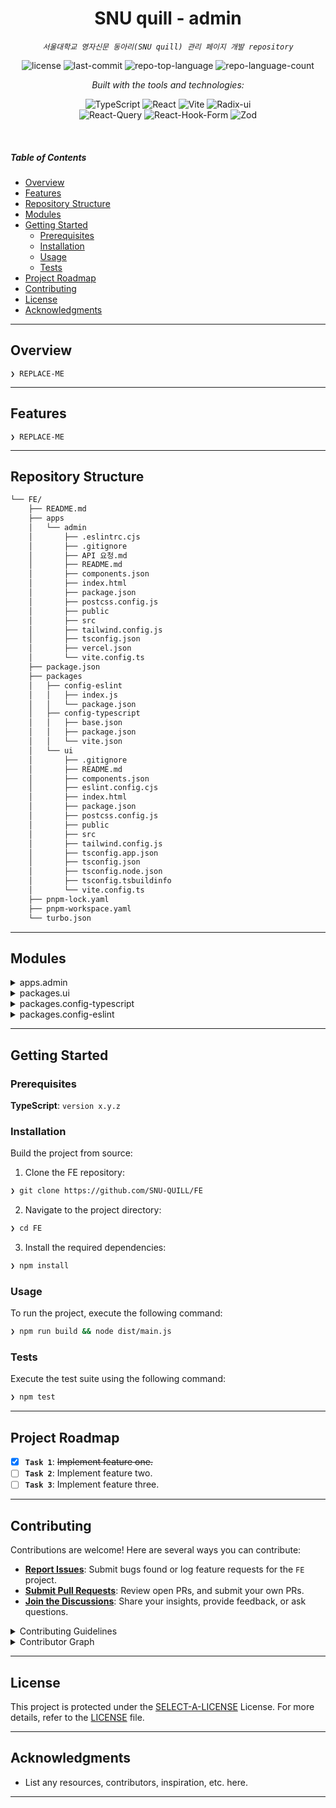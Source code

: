 <p align="center">
    <h1 align="center">SNU quill - admin</h1>
</p>
<p align="center">
    <em><code>서울대학교 영자신문 동아리(SNU quill) 관리 페이지 개발 repository</code></em>
</p>
<p align="center">
	<img src="https://img.shields.io/github/license/SNU-QUILL/FE?style=flat&logo=opensourceinitiative&logoColor=white&color=0080ff" alt="license">
	<img src="https://img.shields.io/github/last-commit/SNU-QUILL/FE?style=flat&logo=git&logoColor=white&color=0080ff" alt="last-commit">
	<img src="https://img.shields.io/github/languages/top/SNU-QUILL/FE?style=flat&color=0080ff" alt="repo-top-language">
	<img src="https://img.shields.io/github/languages/count/SNU-QUILL/FE?style=flat&color=0080ff" alt="repo-language-count">
</p>
<p align="center">
		<em>Built with the tools and technologies:</em>
</p>
<p align="center">
	<img src="https://img.shields.io/badge/TypeScript-3178C6.svg?style=flat&logo=TypeScript&logoColor=white" alt="TypeScript">
	<img src="https://img.shields.io/badge/React-61DAFB.svg?style=flat&logo=React&logoColor=black" alt="React">
	<img src="https://img.shields.io/badge/Vite-646CFF.svg?style=flat&logo=Vite&logoColor=white" alt="Vite">
	<img src="https://img.shields.io/badge/Rabbitmq-FF6600.svg?style=flat&logo=rabbitmq&logoColor=white" alt="Radix-ui">
	<br/>
	<img src="https://img.shields.io/badge/-React%20Query-FF4154?style=flat&logo=react%20query&logoColor=white" alt="React-Query">
	<img src="https://img.shields.io/badge/React%20Hook%20Form-%23EC5990.svg?style=flat&logo=reacthookform&logoColor=white" alt="React-Hook-Form">
	<img src="https://img.shields.io/badge/zod-%233068b7.svg?style=flat&logo=zod&logoColor=white" alt="Zod">
</p>

<br>

#####  Table of Contents

- [ Overview](#-overview)
- [ Features](#-features)
- [ Repository Structure](#-repository-structure)
- [ Modules](#-modules)
- [ Getting Started](#-getting-started)
    - [ Prerequisites](#-prerequisites)
    - [ Installation](#-installation)
    - [ Usage](#-usage)
    - [ Tests](#-tests)
- [ Project Roadmap](#-project-roadmap)
- [ Contributing](#-contributing)
- [ License](#-license)
- [ Acknowledgments](#-acknowledgments)

---

##  Overview

<code>❯ REPLACE-ME</code>

---

##  Features

<code>❯ REPLACE-ME</code>

---

##  Repository Structure

```sh
└── FE/
    ├── README.md
    ├── apps
    │   └── admin
    │       ├── .eslintrc.cjs
    │       ├── .gitignore
    │       ├── API 요청.md
    │       ├── README.md
    │       ├── components.json
    │       ├── index.html
    │       ├── package.json
    │       ├── postcss.config.js
    │       ├── public
    │       ├── src
    │       ├── tailwind.config.js
    │       ├── tsconfig.json
    │       ├── vercel.json
    │       └── vite.config.ts
    ├── package.json
    ├── packages
    │   ├── config-eslint
    │   │   ├── index.js
    │   │   └── package.json
    │   ├── config-typescript
    │   │   ├── base.json
    │   │   ├── package.json
    │   │   └── vite.json
    │   └── ui
    │       ├── .gitignore
    │       ├── README.md
    │       ├── components.json
    │       ├── eslint.config.cjs
    │       ├── index.html
    │       ├── package.json
    │       ├── postcss.config.js
    │       ├── public
    │       ├── src
    │       ├── tailwind.config.js
    │       ├── tsconfig.app.json
    │       ├── tsconfig.json
    │       ├── tsconfig.node.json
    │       ├── tsconfig.tsbuildinfo
    │       └── vite.config.ts
    ├── pnpm-lock.yaml
    ├── pnpm-workspace.yaml
    └── turbo.json
```

---

##  Modules

<details closed><summary>apps.admin</summary>

| File | Summary |
| --- | --- |
| [components.json](https://github.com/SNU-QUILL/FE/blob/main/apps/admin/components.json) | <code>❯ REPLACE-ME</code> |
| [tsconfig.json](https://github.com/SNU-QUILL/FE/blob/main/apps/admin/tsconfig.json) | <code>❯ REPLACE-ME</code> |
| [index.html](https://github.com/SNU-QUILL/FE/blob/main/apps/admin/index.html) | <code>❯ REPLACE-ME</code> |
| [postcss.config.js](https://github.com/SNU-QUILL/FE/blob/main/apps/admin/postcss.config.js) | <code>❯ REPLACE-ME</code> |
| [vite.config.ts](https://github.com/SNU-QUILL/FE/blob/main/apps/admin/vite.config.ts) | <code>❯ REPLACE-ME</code> |
| [package.json](https://github.com/SNU-QUILL/FE/blob/main/apps/admin/package.json) | <code>❯ REPLACE-ME</code> |
| [.eslintrc.cjs](https://github.com/SNU-QUILL/FE/blob/main/apps/admin/.eslintrc.cjs) | <code>❯ REPLACE-ME</code> |
| [tailwind.config.js](https://github.com/SNU-QUILL/FE/blob/main/apps/admin/tailwind.config.js) | <code>❯ REPLACE-ME</code> |
| [vercel.json](https://github.com/SNU-QUILL/FE/blob/main/apps/admin/vercel.json) | <code>❯ REPLACE-ME</code> |

</details>

<details closed><summary>packages.ui</summary>

| File | Summary |
| --- | --- |
| [components.json](https://github.com/SNU-QUILL/FE/blob/main/packages/ui/components.json) | <code>❯ REPLACE-ME</code> |
| [tsconfig.tsbuildinfo](https://github.com/SNU-QUILL/FE/blob/main/packages/ui/tsconfig.tsbuildinfo) | <code>❯ REPLACE-ME</code> |
| [tsconfig.json](https://github.com/SNU-QUILL/FE/blob/main/packages/ui/tsconfig.json) | <code>❯ REPLACE-ME</code> |
| [eslint.config.cjs](https://github.com/SNU-QUILL/FE/blob/main/packages/ui/eslint.config.cjs) | <code>❯ REPLACE-ME</code> |
| [index.html](https://github.com/SNU-QUILL/FE/blob/main/packages/ui/index.html) | <code>❯ REPLACE-ME</code> |
| [postcss.config.js](https://github.com/SNU-QUILL/FE/blob/main/packages/ui/postcss.config.js) | <code>❯ REPLACE-ME</code> |
| [tsconfig.app.json](https://github.com/SNU-QUILL/FE/blob/main/packages/ui/tsconfig.app.json) | <code>❯ REPLACE-ME</code> |
| [vite.config.ts](https://github.com/SNU-QUILL/FE/blob/main/packages/ui/vite.config.ts) | <code>❯ REPLACE-ME</code> |
| [package.json](https://github.com/SNU-QUILL/FE/blob/main/packages/ui/package.json) | <code>❯ REPLACE-ME</code> |
| [tsconfig.node.json](https://github.com/SNU-QUILL/FE/blob/main/packages/ui/tsconfig.node.json) | <code>❯ REPLACE-ME</code> |
| [tailwind.config.js](https://github.com/SNU-QUILL/FE/blob/main/packages/ui/tailwind.config.js) | <code>❯ REPLACE-ME</code> |

</details>

<details closed><summary>packages.config-typescript</summary>

| File | Summary |
| --- | --- |
| [vite.json](https://github.com/SNU-QUILL/FE/blob/main/packages/config-typescript/vite.json) | <code>❯ REPLACE-ME</code> |
| [base.json](https://github.com/SNU-QUILL/FE/blob/main/packages/config-typescript/base.json) | <code>❯ REPLACE-ME</code> |
| [package.json](https://github.com/SNU-QUILL/FE/blob/main/packages/config-typescript/package.json) | <code>❯ REPLACE-ME</code> |

</details>

<details closed><summary>packages.config-eslint</summary>

| File | Summary |
| --- | --- |
| [package.json](https://github.com/SNU-QUILL/FE/blob/main/packages/config-eslint/package.json) | <code>❯ REPLACE-ME</code> |
| [index.js](https://github.com/SNU-QUILL/FE/blob/main/packages/config-eslint/index.js) | <code>❯ REPLACE-ME</code> |

</details>

---

##  Getting Started

###  Prerequisites

**TypeScript**: `version x.y.z`

###  Installation

Build the project from source:

1. Clone the FE repository:
```sh
❯ git clone https://github.com/SNU-QUILL/FE
```

2. Navigate to the project directory:
```sh
❯ cd FE
```

3. Install the required dependencies:
```sh
❯ npm install
```

###  Usage

To run the project, execute the following command:

```sh
❯ npm run build && node dist/main.js
```

###  Tests

Execute the test suite using the following command:

```sh
❯ npm test
```

---

##  Project Roadmap

- [X] **`Task 1`**: <strike>Implement feature one.</strike>
- [ ] **`Task 2`**: Implement feature two.
- [ ] **`Task 3`**: Implement feature three.

---

##  Contributing

Contributions are welcome! Here are several ways you can contribute:

- **[Report Issues](https://github.com/SNU-QUILL/FE/issues)**: Submit bugs found or log feature requests for the `FE` project.
- **[Submit Pull Requests](https://github.com/SNU-QUILL/FE/blob/main/CONTRIBUTING.md)**: Review open PRs, and submit your own PRs.
- **[Join the Discussions](https://github.com/SNU-QUILL/FE/discussions)**: Share your insights, provide feedback, or ask questions.

<details closed>
<summary>Contributing Guidelines</summary>

1. **Fork the Repository**: Start by forking the project repository to your github account.
2. **Clone Locally**: Clone the forked repository to your local machine using a git client.
   ```sh
   git clone https://github.com/SNU-QUILL/FE
   ```
3. **Create a New Branch**: Always work on a new branch, giving it a descriptive name.
   ```sh
   git checkout -b new-feature-x
   ```
4. **Make Your Changes**: Develop and test your changes locally.
5. **Commit Your Changes**: Commit with a clear message describing your updates.
   ```sh
   git commit -m 'Implemented new feature x.'
   ```
6. **Push to github**: Push the changes to your forked repository.
   ```sh
   git push origin new-feature-x
   ```
7. **Submit a Pull Request**: Create a PR against the original project repository. Clearly describe the changes and their motivations.
8. **Review**: Once your PR is reviewed and approved, it will be merged into the main branch. Congratulations on your contribution!
</details>

<details closed>
<summary>Contributor Graph</summary>
<br>
<p align="left">
   <a href="https://github.com{/SNU-QUILL/FE/}graphs/contributors">
      <img src="https://contrib.rocks/image?repo=SNU-QUILL/FE">
   </a>
</p>
</details>

---

##  License

This project is protected under the [SELECT-A-LICENSE](https://choosealicense.com/licenses) License. For more details, refer to the [LICENSE](https://choosealicense.com/licenses/) file.

---

##  Acknowledgments

- List any resources, contributors, inspiration, etc. here.

---
